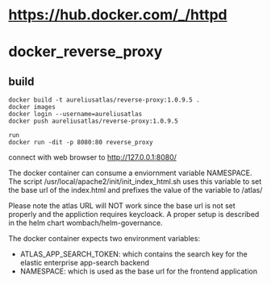 # https://hub.docker.com/_/httpd

# docker_reverse_proxy

build
------
```
docker build -t aureliusatlas/reverse-proxy:1.0.9.5 .
docker images
docker login --username=aureliusatlas
docker push aureliusatlas/reverse-proxy:1.0.9.5

run
docker run -dit -p 8080:80 reverse_proxy
```
connect with web browser to http://127.0.0.1:8080/

The docker container can consume a enviornment variable NAMESPACE.
The script /usr/local/apache2/init/init_index_html.sh uses this variable to set the base url of the index.html and prefixes the value of the variable to /atlas/

Please note the atlas URL will NOT work since the base url is not set properly and the appliction requires keycloack. A proper setup is described in the helm chart wombach/helm-governance.

The docker container expects two environment variables:
- ATLAS_APP_SEARCH_TOKEN: which contains the search key for the elastic enterprise app-search backend
- NAMESPACE: which is used as the base url for the frontend application
